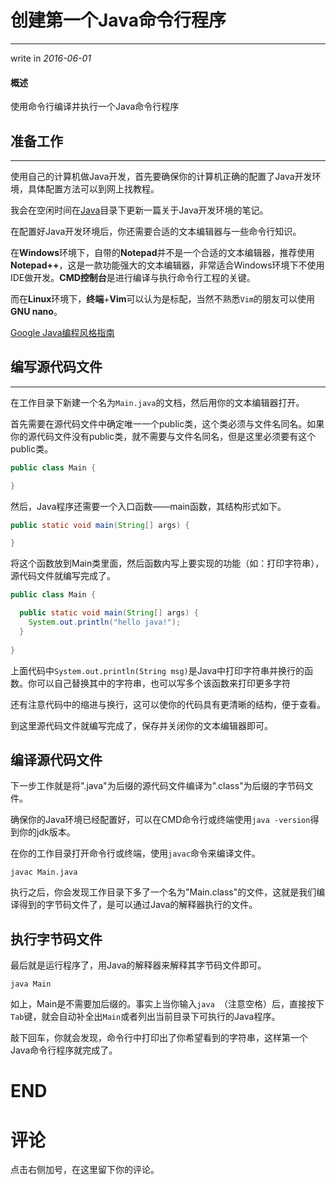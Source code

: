 # 创建第一个Java命令行程序
---

write in *2016-06-01*

#### 概述
使用命令行编译并执行一个Java命令行程序

## 准备工作
---

使用自己的计算机做Java开发，首先要确保你的计算机正确的配置了Java开发环境，具体配置方法可以到网上找教程。

我会在空闲时间在[Java](../README.md)目录下更新一篇关于Java开发环境的笔记。

在配置好Java开发环境后，你还需要合适的文本编辑器与一些命令行知识。

在**Windows**环境下，自带的**Notepad**并不是一个合适的文本编辑器，推荐使用**Notepad++**，这是一款功能强大的文本编辑器，非常适合Windows环境下不使用IDE做开发。**CMD控制台**是进行编译与执行命令行工程的关键。

而在**Linux**环境下，**终端**+**Vim**可以认为是标配，当然不熟悉`Vim`的朋友可以使用**GNU nano**。

[Google Java编程风格指南](http://www.hawstein.com/posts/google-java-style.htm)

## 编写源代码文件
---

在工作目录下新建一个名为`Main.java`的文档，然后用你的文本编辑器打开。

首先需要在源代码文件中确定唯一一个public类，这个类必须与文件名同名。如果你的源代码文件没有public类，就不需要与文件名同名，但是这里必须要有这个public类。

```Java
public class Main {

}
```

然后，Java程序还需要一个入口函数——main函数，其结构形式如下。

```Java
public static void main(String[] args) {

}
```

将这个函数放到Main类里面，然后函数内写上要实现的功能（如：打印字符串），源代码文件就编写完成了。

```Java
public class Main {

  public static void main(String[] args) {
    System.out.println("hello java!");
  }
  
}
```

上面代码中`System.out.println(String msg)`是Java中打印字符串并换行的函数。你可以自己替换其中的字符串，也可以写多个该函数来打印更多字符

还有注意代码中的缩进与换行，这可以使你的代码具有更清晰的结构，便于查看。

到这里源代码文件就编写完成了，保存并关闭你的文本编辑器即可。

## 编译源代码文件

下一步工作就是将".java"为后缀的源代码文件编译为".class"为后缀的字节码文件。

确保你的Java环境已经配置好，可以在CMD命令行或终端使用`java -version`得到你的jdk版本。

在你的工作目录打开命令行或终端，使用`javac`命令来编译文件。

```
javac Main.java
```

执行之后，你会发现工作目录下多了一个名为"Main.class"的文件，这就是我们编译得到的字节码文件了，是可以通过Java的解释器执行的文件。

## 执行字节码文件

最后就是运行程序了，用Java的解释器来解释其字节码文件即可。

```
java Main
```

如上，Main是不需要加后缀的。事实上当你输入`java `（注意空格）后，直接按下`Tab`键，就会自动补全出`Main`或者列出当前目录下可执行的Java程序。

敲下回车，你就会发现，命令行中打印出了你希望看到的字符串，这样第一个Java命令行程序就完成了。


# END

# 评论

点击右侧加号，在这里留下你的评论。